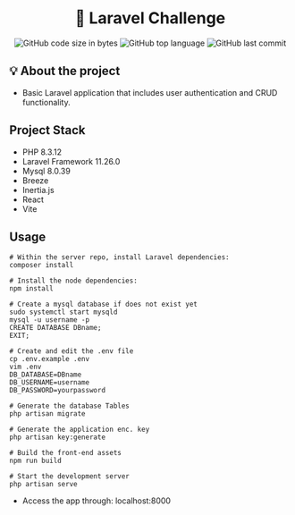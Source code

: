 <h1 align="center">
	🚀 Laravel Challenge
</h1>

<p align="center">
	<img alt="GitHub code size in bytes" src="https://img.shields.io/github/languages/code-size/JBVer/Sherllenge?color=lightblue" />
	<img alt="GitHub top language" src="https://img.shields.io/github/languages/top/JBVer/Sherllenge?color=blue" />
	<img alt="GitHub last commit" src="https://img.shields.io/github/last-commit/JBVer/Sherllenge?color=green" />
</p>

## 💡 About the project
* Basic Laravel application that includes user authentication and CRUD functionality.

## Project Stack
* PHP 8.3.12
* Laravel Framework 11.26.0
* Mysql 8.0.39
* Breeze
* Inertia.js
* React
* Vite

## Usage

```shell
# Within the server repo, install Laravel dependencies:
composer install

# Install the node dependencies:
npm install

# Create a mysql database if does not exist yet
sudo systemctl start mysqld
mysql -u username -p
CREATE DATABASE DBname;
EXIT;

# Create and edit the .env file
cp .env.example .env
vim .env
DB_DATABASE=DBname
DB_USERNAME=username
DB_PASSWORD=yourpassword

# Generate the database Tables
php artisan migrate

# Generate the application enc. key
php artisan key:generate

# Build the front-end assets
npm run build

# Start the development server
php artisan serve
```

* Access the app through: localhost:8000
